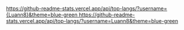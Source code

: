 [https://github-readme-stats.vercel.app/api/top-langs/?username={Luann8}&theme=blue-green
](https://github-readme-stats.vercel.app/api/top-langs/?username=Luann8&theme=blue-green
)https://github-readme-stats.vercel.app/api/top-langs/?username=Luann8&theme=blue-green

